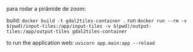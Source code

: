 para rodar a pirâmide de zoom:

build: `docker build -t gdal2tiles-container .`
run `docker run --rm -v $(pwd)/input-tiles:/app/input-tiles -v $(pwd)/output-tiles:/app/output-tiles gdal2tiles-container`

to run the application web:  `uvicorn app.main:app --reload` 